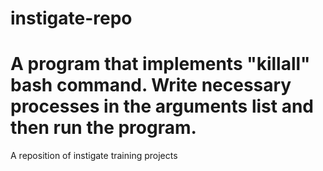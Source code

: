 # instigate-repo
# A program that implements "killall" bash command. Write necessary processes in the arguments list and then run the program.

A reposition of instigate training projects
